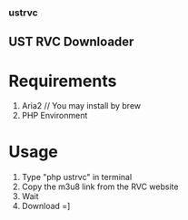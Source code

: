 ### ustrvc
## UST RVC Downloader


# Requirements
  1. Aria2    // You may install by brew
  2. PHP Environment


# Usage
  1. Type "php ustrvc" in terminal
  2. Copy the m3u8 link from the RVC website
  3. Wait
  4. Download =]
